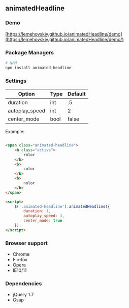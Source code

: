 animatedHeadline
-------

### Demo

[https://lemehovskiy.github.io/animatedHeadline/demo](https://lemehovskiy.github.io/animatedHeadline/demo/)

### Package Managers

```sh
# NPM
npm install animated_headline
```

### Settings

Option | Type | Default
--- | --- | ---
duration | int | .5
autoplay_speed | int | 2
center_mode | bool | false

Example:

```html

<span class="animated-headline">
    <b class="active">
        rolor
    </b>
    <b>
        color
    </b>
    <b>
        nolor
    </b>
</span>

<script>
    $('.animated-headline').animatedHeadline({
        duration: 1,
        autoplay_speed: 3,
        center_mode: true
    });
</script>

```

### Browser support

* Chrome
* Firefox
* Opera
* IE10/11


### Dependencies

* jQuery 1.7
* Gsap